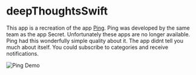 # deepThoughtsSwift

This app is a recreation of the app [Ping](https://medium.com/@bn/introducing-ping-7f9403352764#.uk5knxqtn). Ping was developed by the same team as the app Secret. Unfortunately these apps are no longer available. Ping had this wonderfully simple quality about it. The app didnt tell you much about itself. You could subscribe to categories and receive notifications.

![Ping Demo](https://cloud.githubusercontent.com/assets/8797209/14449007/4036d48e-0034-11e6-845f-5f9a6e36d1f4.gif)

